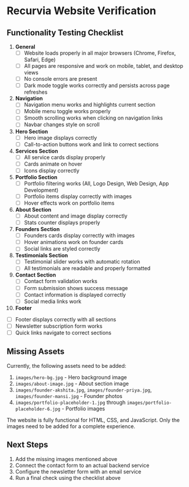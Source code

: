 # Recurvia Website Verification

## Functionality Testing Checklist

1. **General**
   - [ ] Website loads properly in all major browsers (Chrome, Firefox, Safari, Edge)
   - [ ] All pages are responsive and work on mobile, tablet, and desktop views
   - [ ] No console errors are present
   - [ ] Dark mode toggle works correctly and persists across page refreshes

2. **Navigation**
   - [ ] Navigation menu works and highlights current section
   - [ ] Mobile menu toggle works properly
   - [ ] Smooth scrolling works when clicking on navigation links
   - [ ] Navbar changes style on scroll

3. **Hero Section**
   - [ ] Hero image displays correctly
   - [ ] Call-to-action buttons work and link to correct sections

4. **Services Section**
   - [ ] All service cards display properly
   - [ ] Cards animate on hover
   - [ ] Icons display correctly

5. **Portfolio Section**
   - [ ] Portfolio filtering works (All, Logo Design, Web Design, App Development)
   - [ ] Portfolio items display correctly with images
   - [ ] Hover effects work on portfolio items

6. **About Section**
   - [ ] About content and image display correctly
   - [ ] Stats counter displays properly

7. **Founders Section**
   - [ ] Founders cards display correctly with images
   - [ ] Hover animations work on founder cards
   - [ ] Social links are styled correctly

8. **Testimonials Section**
   - [ ] Testimonial slider works with automatic rotation
   - [ ] All testimonials are readable and properly formatted

9. **Contact Section**
   - [ ] Contact form validation works
   - [ ] Form submission shows success message
   - [ ] Contact information is displayed correctly
   - [ ] Social media links work

10. **Footer**
   - [ ] Footer displays correctly with all sections
   - [ ] Newsletter subscription form works
   - [ ] Quick links navigate to correct sections

## Missing Assets

Currently, the following assets need to be added:
1. `images/hero-bg.jpg` - Hero background image
2. `images/about-image.jpg` - About section image
3. `images/founder-akshita.jpg`, `images/founder-priya.jpg`, `images/founder-mansi.jpg` - Founder photos
4. `images/portfolio-placeholder-1.jpg` through `images/portfolio-placeholder-6.jpg` - Portfolio images

The website is fully functional for HTML, CSS, and JavaScript. Only the images need to be added for a complete experience.

## Next Steps

1. Add the missing images mentioned above
2. Connect the contact form to an actual backend service
3. Configure the newsletter form with an email service
4. Run a final check using the checklist above 